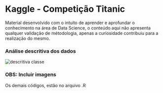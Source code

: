 # Kaggle - Competição Titanic 

Material desenvolvido com o intuíto de aprender e aprofundar o conhecimento na área de Data Science, o conteúdo aqui não apresenta qualquer validação de métodologia, apenas a curiosidade contribuiu para a realização do mesmo.

### Análise descritiva dos dados
![descritiva classe](https://github.com/ClezioLopes/Titanic_Kaggle/tree/master/Imagens/descritiva_classe.jpg?raw=TRUE)

### OBS:  Incluir imagens


Os demais códigos, estão no arquivo .R
